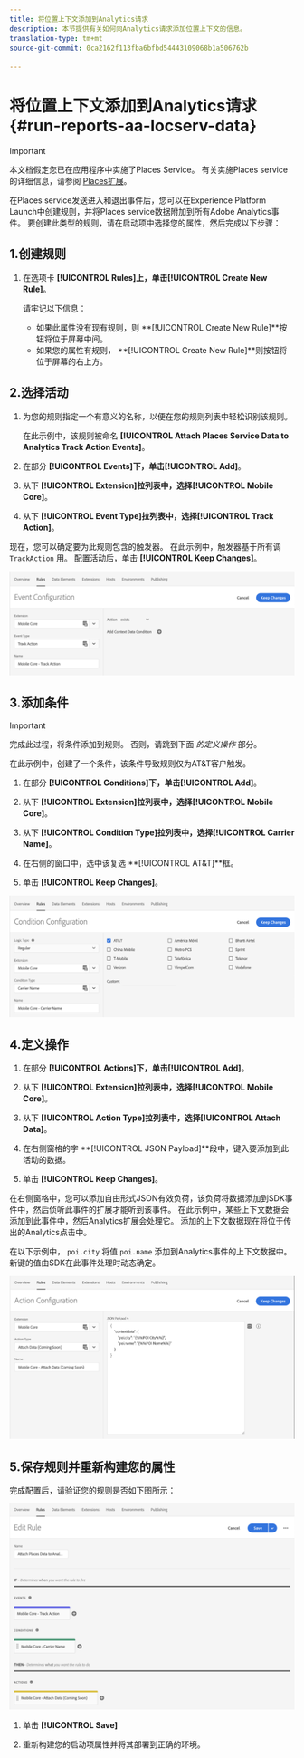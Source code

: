 ```yaml
---
title: 将位置上下文添加到Analytics请求
description: 本节提供有关如何向Analytics请求添加位置上下文的信息。
translation-type: tm+mt
source-git-commit: 0ca2162f113fba6bfbd54443109068b1a506762b

---
```



# 将位置上下文添加到Analytics请求 {#run-reports-aa-locserv-data}

>[!IMPORTANT]
>
>本文档假定您已在应用程序中实施了Places Service。 有关实施Places service的详细信息，请参阅 [Places扩展](/help/places-ext-aep-sdks/places-extension/places-extension.md)。

在Places service发送进入和退出事件后，您可以在Experience Platform Launch中创建规则，并将Places service数据附加到所有Adobe Analytics事件。 要创建此类型的规则，请在启动项中选择您的属性，然后完成以下步骤：

## 1.创建规则

1. 在选项卡 **[!UICONTROL Rules]**上，单击**[!UICONTROL Create New Rule]**。

   请牢记以下信息：
   * 如果此属性没有现有规则，则 **[!UICONTROL Create New Rule]**按钮将位于屏幕中间。
   * 如果您的属性有规则， **[!UICONTROL Create New Rule]**则按钮将位于屏幕的右上方。

## 2.选择活动

1. 为您的规则指定一个有意义的名称，以便在您的规则列表中轻松识别该规则。

   在此示例中，该规则被命名 **[!UICONTROL Attach Places Service Data to Analytics Track Action Events]**。

1. 在部分 **[!UICONTROL Events]**下，单击**[!UICONTROL Add]**。

1. 从下 **[!UICONTROL Extension]**拉列表中，选择**[!UICONTROL Mobile Core]**。

1. 从下 **[!UICONTROL Event Type]**拉列表中，选择**[!UICONTROL Track Action]**。

现在，您可以确定要为此规则包含的触发器。 在此示例中，触发器基于所有调 `TrackAction` 用。 配置活动后，单击 **[!UICONTROL Keep Changes]**。

![“创建活动”](/help/assets/ad-setEvent_use-analytics-data.png)


## 3.添加条件

>[!IMPORTANT]
>
>完成此过程，将条件添加到规则。 否则，请跳到下面 *的定义操作* 部分。

在此示例中，创建了一个条件，该条件导致规则仅为AT&amp;T客户触发。

1. 在部分 **[!UICONTROL Conditions]**下，单击**[!UICONTROL Add]**。

1. 从下 **[!UICONTROL Extension]**拉列表中，选择**[!UICONTROL Mobile Core]**。

1. 从下 **[!UICONTROL Condition Type]**拉列表中，选择**[!UICONTROL Carrier Name]**。

1. 在右侧的窗口中，选中该复选 **[!UICONTROL AT&T]**框。

1. 单击 **[!UICONTROL Keep Changes]**。

![&quot;创建条件&quot;](/help/assets/ad-setCondition_use-analytics-data.png)

## 4.定义操作

1. 在部分 **[!UICONTROL Actions]**下，单击**[!UICONTROL Add]**。

1. 从下 **[!UICONTROL Extension]**拉列表中，选择**[!UICONTROL Mobile Core]**。

1. 从下 **[!UICONTROL Action Type]**拉列表中，选择**[!UICONTROL Attach Data]**。

1. 在右侧窗格的字 **[!UICONTROL JSON Payload]**段中，键入要添加到此活动的数据。

1. 单击 **[!UICONTROL Keep Changes]**。

在右侧窗格中，您可以添加自由形式JSON有效负荷，该负荷将数据添加到SDK事件中，然后侦听此事件的扩展才能听到该事件。 在此示例中，某些上下文数据会添加到此事件中，然后Analytics扩展会处理它。 添加的上下文数据现在将位于传出的Analytics点击中。

在以下示例中， `poi.city` 将值 `poi.name` 添加到Analytics事件的上下文数据中。 新键的值由SDK在此事件处理时动态确定。

![“创建操作”](/help/assets/ad-setAction_use-analytics-data.png)

## 5.保存规则并重新构建您的属性

完成配置后，请验证您的规则是否如下图所示：

![“规则已经完成。”](/help/assets/ad-ruleComplete_use-analytics-data.png)

1. 单击 **[!UICONTROL Save]**

1. 重新构建您的启动项属性并将其部署到正确的环境。
